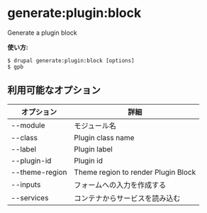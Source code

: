 # generate:plugin:block
Generate a plugin block

**使い方:**
```
$ drupal generate:plugin:block [options]
$ gpb  
```

## 利用可能なオプション
オプション | 詳細
-------|-------------
--module | モジュール名
--class | Plugin class name
--label | Plugin label
--plugin-id | Plugin id
--theme-region | Theme region to render Plugin Block
--inputs | フォームへの入力を作成する
--services | コンテナからサービスを読み込む
